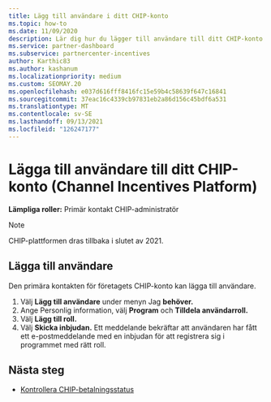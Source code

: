 ```yaml
---
title: Lägg till användare i ditt CHIP-konto
ms.topic: how-to
ms.date: 11/09/2020
description: Lär dig hur du lägger till användare till ditt CHIP-konto (Channel Incentives Platform). Observera att CHIP-plattformen kommer att dras tillbaka i slutet av 2021.
ms.service: partner-dashboard
ms.subservice: partnercenter-incentives
author: Karthic83
ms.author: kashanum
ms.localizationpriority: medium
ms.custom: SEOMAY.20
ms.openlocfilehash: e037d616fff8416fc15e59b4c58639f647c16841
ms.sourcegitcommit: 37eac16c4339cb97831eb2a86d156c45bdf6a531
ms.translationtype: MT
ms.contentlocale: sv-SE
ms.lasthandoff: 09/13/2021
ms.locfileid: "126247177"
---
```

# <a name="add-users-to-your-channel-incentives-platform-chip-account"></a>Lägga till användare till ditt CHIP-konto (Channel Incentives Platform)

**Lämpliga roller:** Primär kontakt CHIP-administratör
 
>[!NOTE]
>CHIP-plattformen dras tillbaka i slutet av 2021.

## <a name="add-users"></a>Lägga till användare

Den primära kontakten för företagets CHIP-konto kan lägga till användare.

1. Välj **Lägg till användare** under menyn Jag **behöver.**
2. Ange Personlig information, välj **Program** och **Tilldela användarroll.**
3. Välj **Lägg till roll.**
4. Välj **Skicka inbjudan.**
Ett meddelande bekräftar att användaren har fått ett e-postmeddelande med en inbjudan för att registrera sig i programmet med rätt roll.

## <a name="next-steps"></a>Nästa steg

- [Kontrollera CHIP-betalningsstatus](chip-payment-status.md)